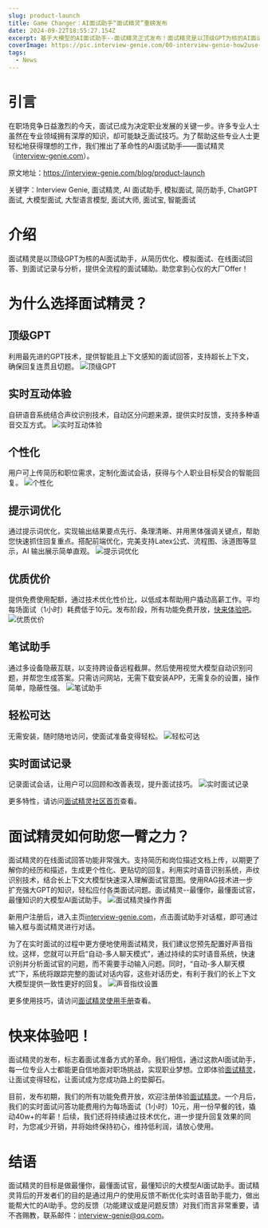```yaml
---
slug: product-launch
title: Game Changer：AI面试助手“面试精灵”重磅发布
date: 2024-09-22T18:55:27.154Z
excerpt: 基于大模型的AI面试助手--面试精灵正式发布！面试精灵是以顶级GPT为核的AI面试助手，从简历优化、模拟面试、在线面试回答、到面试记录与分析，提供全流程的面试辅助。助您拿到心仪的大厂Offer！目前功能免费开放，赶紧注册体验吧！
coverImage: https://pic.interview-genie.com/00-interview-genie-how2use-main-sm.jpg
tags:
  - News
---
```


# 引言
在职场竞争日益激烈的今天，面试已成为决定职业发展的关键一步。许多专业人士虽然在专业领域拥有深厚的知识，却可能缺乏面试技巧。为了帮助这些专业人士更轻松地获得理想的工作，我们推出了革命性的AI面试助手——面试精灵（[interview-genie.com](https://interview-genie.com)）。

原文地址：https://interview-genie.com/blog/product-launch

关键字：Interview Genie, 面试精灵, AI 面试助手, 模拟面试, 简历助手, ChatGPT 面试, 大模型面试, 大型语言模型, 面试大师, 面试宝, 智能面试

# 介绍
面试精灵是以顶级GPT为核的AI面试助手，从简历优化、模拟面试、在线面试回答、到面试记录与分析，提供全流程的面试辅助。助您拿到心仪的大厂Offer！

# 为什么选择面试精灵？
## 顶级GPT
利用最先进的GPT技术，提供智能且上下文感知的面试回答，支持超长上下文，确保回复连贯且切题。
![顶级GPT](https://pic.interview-genie.com/gpt-CN-sm.jpg)

## 实时互动体验
自研语音系统结合声纹识别技术，自动区分问题来源，提供实时反馈，支持多种语音交互方式。
![实时互动体验](https://pic.interview-genie.com/voice-CN-sm.jpg)

## 个性化
用户可上传简历和职位需求，定制化面试会话，获得与个人职业目标契合的智能回复。
![个性化](https://pic.interview-genie.com/customizable-CN-sm.jpg)

## 提示词优化
通过提示词优化，实现输出结果要点先行、条理清晰、并用黑体强调关键点，帮助您快速抓住回复重点。搭配前端优化，完美支持Latex公式、流程图、泳道图等显示，AI 输出展示简单直观。
![提示词优化](https://pic.interview-genie.com/prompt-optimized-CN-sm.jpg)

## 优质优价
提供免费使用配额，通过技术优化性价比，以低成本帮助用户撬动高薪工作。平均每场面试（1小时）耗费低于10元。发布阶段，所有功能免费开放，[快来体验吧](https://interview-genie.com)。
![优质优价](https://pic.interview-genie.com/affordable-CN-sm.jpg)

## 笔试助手
通过多设备隐蔽互联，以支持跨设备远程截屏。然后使用视觉大模型自动识别问题，并帮您生成答案。只需访问网站，无需下载安装APP，无需复杂的设置，操作简单，隐蔽性强。
![笔试助手](https://pic.interview-genie.com/written-exam-CN-sm.jpg)

## 轻松可达
无需安装，随时随地访问，使面试准备变得轻松。
![轻松可达](https://pic.interview-genie.com/easily-accessible-CN-sm.jpg)

## 实时面试记录
记录面试会话，让用户可以回顾和改善表现，提升面试技巧。
![实时面试记录](https://pic.interview-genie.com/live-recording-CN-sm.jpg)


更多特性，请访问[面试精灵社区首页](https://interview-genie.com/web)查看。

# 面试精灵如何助您一臂之力？
面试精灵的在线面试回答功能非常强大。支持简历和岗位描述文档上传，以期更了解你的经历和描述，生成更个性化、更贴切的回复。利用实时语音识别系统，声纹识别技术，结合长上下文大模型快速深入理解面试官意图。使用RAG技术进一步扩充强大GPT的知识，轻松应付各类面试问题。面试精灵--最懂你，最懂面试官，最懂知识的大模型AI面试助手。
![面试精灵操作界面](https://pic.interview-genie.com/00-interview-genie-how2use-main-sm-v2.jpg)

新用户注册后，进入主页[interview-genie.com](https://interview-genie.com)，点击面试助手对话框，即可通过输入框与面试精灵进行对话。

为了在实时面试的过程中更方便地使用面试精灵，我们建议您预先配置好声音指纹。这样，您就可以开启“自动-多人聊天模式”，通过持续的实时语音系统，快速识别并分析面试官的问题，而不需要手动输入问题。同时，“自动-多人聊天模式”下，系统将跟踪完整的面试对话内容，这些对话历史，有利于我们的长上下文大模型提供一致性更好的回复。
![声音指纹设置](https://pic.interview-genie.com/00-interview-genie-how2use-voice-signature-sm.jpg)

更多使用技巧，请访问[面试精灵使用手册](https://interview-genie.com/blog/how2use)查看。

# 快来体验吧！
面试精灵的发布，标志着面试准备方式的革命。我们相信，通过这款AI面试助手，每一位专业人士都能更自信地面对职场挑战，实现职业梦想。立即体验[面试精灵](https://interview-genie.com)，让面试变得轻松，让面试成为您成功路上的垫脚石。

目前，发布初期，我们的所有功能免费开放，欢迎注册体验[面试精灵](https://interview-genie.com)。一个月后，我们的实时面试问答功能费用约为每场面试（1小时）10元，用一份早餐的钱，撬动40w+的年薪！后续，我们还将持续通过技术优化，进一步提升回复效果的同时，为您减少开销，并将始终保持初心，维持低利润，请放心使用。

# 结语
面试精灵的目标是做最懂你，最懂面试官，最懂知识的大模型AI面试助手。面试精灵背后的开发者们的目的是通过用户的使用反馈不断优化实时语音助手能力，做出能帮大忙的AI助手。您的反馈（功能建议或是问题反馈）对我们而言非常重要，请不吝赐教，联系邮件：[interview-genie@qq.com](mailto:interview-genie@qq.com)。